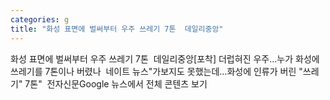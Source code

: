 ```yaml
---
categories: g
title: "화성 표면에 벌써부터 우주 쓰레기 7톤  데일리중앙"
---
```

화성 표면에 벌써부터 우주 쓰레기 7톤&nbsp;&nbsp;데일리중앙[포착] 더럽혀진 우주…누가 화성에 쓰레기를 7톤이나 버렸나&nbsp;&nbsp;네이트 뉴스"가보지도 못했는데...화성에 인류가 버린 "쓰레기" 7톤"&nbsp;&nbsp;전자신문Google 뉴스에서 전체 콘텐츠 보기